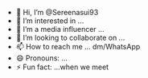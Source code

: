 - 👋 Hi, I’m @Sereenasui93
- 👀 I’m interested in ...
- 🌱 I’m a media influencer ...
- 💞️ I’m looking to collaborate on ...
- 📫 How to reach me ... dm/WhatsApp 
- 😄 Pronouns: ...
- ⚡ Fun fact: ...when we meet 

<!---
Sereenasui93/Sereenasui93 is a ✨ special ✨ repository because its `README.md` (this file) appears on your GitHub profile.
You can click the Preview link to take a look at your changes.
--->
